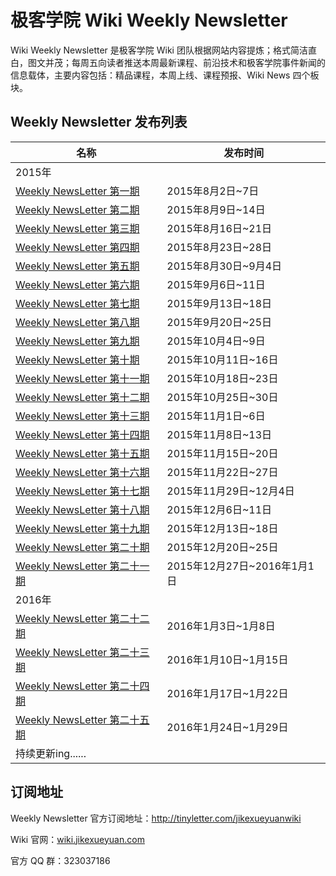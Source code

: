 # 极客学院 Wiki Weekly Newsletter

Wiki Weekly Newsletter 是极客学院 Wiki 团队根据网站内容提炼；格式简洁直白，图文并茂；每周五向读者推送本周最新课程、前沿技术和极客学院事件新闻的信息载体，主要内容包括：精品课程，本周上线、课程预报、Wiki News 四个板块。

## Weekly Newsletter 发布列表

|名称|发布时间|
|------|-----------|
|2015年||
|[Weekly NewsLetter 第一期](newsletter-one.md) |2015年8月2日~7日|
|[Weekly NewsLetter 第二期](newsletter-two.md) |2015年8月9日~14日|
|[Weekly NewsLetter 第三期](newsletter-three.md) |2015年8月16日~21日|
|[Weekly NewsLetter 第四期](newsletter-four.md) |2015年8月23日~28日|
|[Weekly NewsLetter 第五期](newsletter-five.md) |2015年8月30日~9月4日|
|[Weekly NewsLetter 第六期](newsletter-six.md) |2015年9月6日~11日|
|[Weekly NewsLetter 第七期](newsletter-seven.md) |2015年9月13日~18日|
|[Weekly NewsLetter 第八期](newsletter-eight.md) |2015年9月20日~25日|
|[Weekly NewsLetter 第九期](newsletter-nine.md) |2015年10月4日~9日|
|[Weekly NewsLetter 第十期](newsletter-ten.md) |2015年10月11日~16日|
|[Weekly NewsLetter 第十一期](newsletter-eleven.md) |2015年10月18日~23日|
|[Weekly NewsLetter 第十二期](newsletter-twelve.md) |2015年10月25日~30日|
|[Weekly NewsLetter 第十三期](newsletter-thirteen.md) |2015年11月1日~6日|
|[Weekly NewsLetter 第十四期](newsletter-fourteen.md) |2015年11月8日~13日|
|[Weekly NewsLetter 第十五期](newsletter-fifteen.md) |2015年11月15日~20日|
|[Weekly NewsLetter 第十六期](newsletter-sixteen.md) |2015年11月22日~27日|
|[Weekly NewsLetter 第十七期](newsletter-seventeen.md) |2015年11月29日~12月4日|
|[Weekly NewsLetter 第十八期](newsletter-eighteen.md) |2015年12月6日~11日|
|[Weekly NewsLetter 第十九期](newsletter-nineteen.md) |2015年12月13日~18日|
|[Weekly NewsLetter 第二十期](newsletter-twenty.md) |2015年12月20日~25日|
|[Weekly NewsLetter 第二十一期](newsletter-twenty-one.md) |2015年12月27日~2016年1月1日|
|2016年||
|[Weekly NewsLetter 第二十二期](newsletter-twenty-two.md) |2016年1月3日~1月8日|
|[Weekly NewsLetter 第二十三期](newsletter-twenty-three.md) |2016年1月10日~1月15日|
|[Weekly NewsLetter 第二十四期](newsletter-twenty-four.md) |2016年1月17日~1月22日|
|[Weekly NewsLetter 第二十五期](newsletter-twenty-five.md)|2016年1月24日~1月29日|
|持续更新ing......||

## 订阅地址

Weekly Newsletter 官方订阅地址：<http://tinyletter.com/jikexueyuanwiki>

Wiki 官网：[wiki.jikexueyuan.com](http://wiki.jikexueyuan.com/)

官方 QQ 群：323037186

